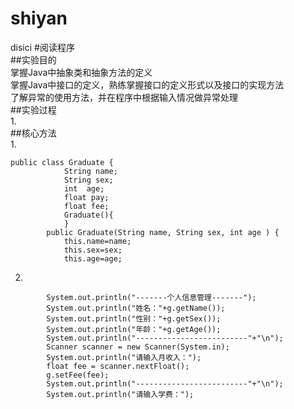 # shiyan
disici
#阅读程序  
##实验目的  
掌握Java中抽象类和抽象方法的定义  
掌握Java中接口的定义，熟练掌握接口的定义形式以及接口的实现方法  
了解异常的使用方法，并在程序中根据输入情况做异常处理  
##实验过程  
1.  
##核心方法   
1.  
```  
public class Graduate {	
			String name;
			String sex;
			int  age;
			float pay;
			float fee;
			Graduate(){	
			}
		public Graduate(String name, String sex, int age ) {
			this.name=name;
			this.sex=sex;
			this.age=age;  
```  
2.  
```Graduate  g = new Graduate("宋纪龙","男",20);
		System.out.println("-------个人信息管理-------");
		System.out.println("姓名："+g.getName());
		System.out.println("性别："+g.getSex());
		System.out.println("年龄："+g.getAge());
		System.out.println("-------------------------"+"\n");
		Scanner scanner = new Scanner(System.in);
		System.out.println("请输入月收入：");
		float fee = scanner.nextFloat();
		g.setFee(fee);
		System.out.println("-------------------------"+"\n");		
		System.out.println("请输入学费：");  
```

